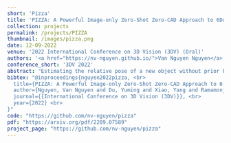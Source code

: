```yaml
---
short: 'Pizza'
title: 'PIZZA: A Powerful Image-only Zero-Shot Zero-CAD Approach to 6DoF Tracking'
collection: projects
permalink: /projects/PIZZA
thumbnail: /images/pizza.png
date: 12-09-2022
venue: '2022 International Conference on 3D Vision (3DV) (Oral)'
authors: '<a href="https://nv-nguyen.github.io/">Van Nguyen Nguyen</a>, Yuming Du, Yang Xiao, <a href="https://michaelramamonjisoa.github.io">Michaël Ramamonjisoa</a> and <a href="https://vincentlepetit.github.io">Vincent Lepetit</a>'
conference_short: '3DV 2022'
abstract: "Estimating the relative pose of a new object without prior knowledge is a hard problem, while it is an ability very much needed in robotics and Augmented Reality. We present a method for tracking the 6D motion of objects in RGB video sequences when neither the training images nor the 3D geometry of the objects are available. In contrast to previous works, our method can therefore consider unknown objects in open world instantly, without requiring any prior information or a specific training phase. We consider two architectures, one based on two frames, and the other relying on a Transformer Encoder, which can exploit an arbitrary number of past frames. We train our architectures using only synthetic renderings with domain randomization. Our results on challenging datasets are on par with previous works that require much more information (training images of the target objects, 3D models, and/or depth data)."
bibtex: "@inproceedings{nguyen2022pizza, <br>
  title={PIZZA: A Powerful Image-only Zero-Shot Zero-CAD Approach to 6 DoF Tracking}, <br>
  author={Nguyen, Van Nguyen and Du, Yuming and Xiao, Yang and Ramamonjisoa, Michael and Lepetit, Vincent}, <br>
  journal={{International Conference on 3D Vision (3DV)}}, <br>
  year={2022} <br>
}"
code: "https://github.com/nv-nguyen/pizza"
pdf: "https://arxiv.org/pdf/2209.07589"
project_page: "https://github.com/nv-nguyen/pizza"
---
```


